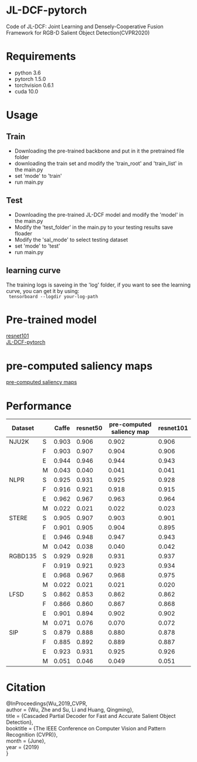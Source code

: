 # JL-DCF-pytorch

Code of JL-DCF: Joint Learning and Densely-Cooperative Fusion Framework for RGB-D Salient Object Detection(CVPR2020)
# Requirements
* python 3.6 <br>
* pytorch 1.5.0 <br>
* torchvision 0.6.1 <br>
* cuda 10.0
# Usage
## Train 
* Downloading the pre-trained backbone and put in it the pretrained file folder
* downloading the train set and modify the 'train_root' and 'train_list' in the main.py
* set 'mode' to 'train'
* run main.py
## Test 
* Downloading the pre-trained JL-DCF model and modify the 'model' in the main.py
* Modify the 'test_folder' in the main.py to your testing results save floader
* Modify the 'sal_mode' to select testing dataset
* set 'mode' to 'test'
* run main.py
## learning curve
The training logs is saveing in the 'log' folder, if you want to see the learning curve, you can get it by using:<br>
` tensorboard --logdir your-log-path`
# Pre-trained model
[resnet101](https://download.pytorch.org/models/resnet101-5d3b4d8f.pth)<br>
[JL-DCF-pytorch](https://baidu.com)<br>
# pre-computed saliency maps
[pre-computed saliency maps](https://baidu.com)
# Performance

| Dataset |      | Caffe | resnet50 | pre-computed saliency map | resnet101 |
| ------- | ---- | ----- | -------- | ------------------------- | --------- |
| NJU2K   | S    | 0.903 | 0.906    | 0.902                     | 0.906     |
|         | F    | 0.903 | 0.907    | 0.904                     | 0.906     |
|         | E    | 0.944 | 0.946    | 0.944                     | 0.943     |
|         | M    | 0.043 | 0.040    | 0.041                     | 0.041     |
| NLPR    | S    | 0.925 | 0.931    | 0.925                     | 0.928     |
|         | F    | 0.916 | 0.921    | 0.918                     | 0.915     |
|         | E    | 0.962 | 0.967    | 0.963                     | 0.964     |
|         | M    | 0.022 | 0.021    | 0.022                     | 0.023     |
| STERE   | S    | 0.905 | 0.907    | 0.903                     | 0.901     |
|         | F    | 0.901 | 0.905    | 0.904                     | 0.895     |
|         | E    | 0.946 | 0.948    | 0.947                     | 0.943     |
|         | M    | 0.042 | 0.038    | 0.040                     | 0.042     |
| RGBD135 | S    | 0.929 | 0.928    | 0.931                     | 0.937     |
|         | F    | 0.919 | 0.921    | 0.923                     | 0.934     |
|         | E    | 0.968 | 0.967    | 0.968                     | 0.975     |
|         | M    | 0.022 | 0.021    | 0.021                     | 0.020     |
| LFSD    | S    | 0.862 | 0.853    | 0.862                     | 0.862     |
|         | F    | 0.866 | 0.860    | 0.867                     | 0.868     |
|         | E    | 0.901 | 0.894    | 0.902                     | 0.902     |
|         | M    | 0.071 | 0.076    | 0.070                     | 0.072     |
| SIP     | S    | 0.879 | 0.888    | 0.880                     | 0.878     |
|         | F    | 0.885 | 0.892    | 0.889                     | 0.887     |
|         | E    | 0.923 | 0.931    | 0.925                     | 0.926     |
|         | M    | 0.051 | 0.046    | 0.049                     | 0.051     |

# Citation
@InProceedings{Wu_2019_CVPR,<br>
author = {Wu, Zhe and Su, Li and Huang, Qingming},<br>
title = {Cascaded Partial Decoder for Fast and Accurate Salient Object Detection},<br>
booktitle = {The IEEE Conference on Computer Vision and Pattern Recognition (CVPR)},<br>
month = {June},<br>
year = {2019}<br>
}
